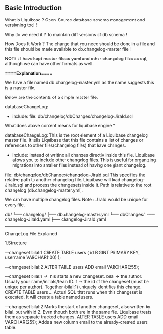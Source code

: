 **Basic Introduction**
------------------

What is Liquibase ?
Open-Source database schema management and versioning tool !

Why do we need it ?
To maintain diff versions of db schema !

How Does It Work ?
The change that you need should be done in a file and this file should be made available to db.changelog-master file !


NOTE : I have kept master file as yaml and other changelog files as sql, although we can have other formats as well.

**====Explanation====**

We have a file named db.changelog-master.yml as the name suggests this is a master file.

Below are the contents of a simple master file.

databaseChangeLog:
  - include:
       file: db/changelog/dbChanges/changelog-JiraId.sql

What does above content means for liquibase engine ?

databaseChangeLog:
This is the root element of a Liquibase changelog master file.
It tells Liquibase that this file contains a list of changes or references to other files(changelog files) that have changes.

- include:
Instead of writing all changes directly inside this file, Liquibase allows you to include other changelog files.
This is useful for organizing migrations into smaller files instead of having one giant changelog.

file: db/changelog/dbChanges/changelog-JiraId.sql
This specifies the relative path to another changelog file.
Liquibase will load changelog-JiraId.sql and process the changesets inside it.
Path is relative to the root changelog (db.changelog-master.yml).

We can have multiple changelog files. Note : JiraId would be unique for every file.

db/
 └── changelog/
     ├── db.changelog-master.yml
     └── dbChanges/
         ├── changelog-JiraId.yaml
         ├── changelog-JiraId.yaml


-------------------------
ChangeLog File Explained

1.Structure

--changeset bilal:1
CREATE TABLE users (
    id BIGINT PRIMARY KEY,
    username VARCHAR(100)
);

--changeset bilal:2
ALTER TABLE users ADD email VARCHAR(255);


--changeset bilal:1 ->This starts a new changeset.
bilal -> the author. Usually your name/initials/team ID.
1 -> the id of the changeset (must be unique per author).
Together (bilal:1) uniquely identifies this change.
CREATE TABLE users ...
Actual SQL that runs when this changeset is executed.
It will create a table named users.

--changeset bilal:2
Marks the start of another changeset, also written by bilal, but with id 2.
Even though both are in the same file, Liquibase treats them as separate tracked changes.
ALTER TABLE users ADD email VARCHAR(255);
Adds a new column email to the already-created users table.
